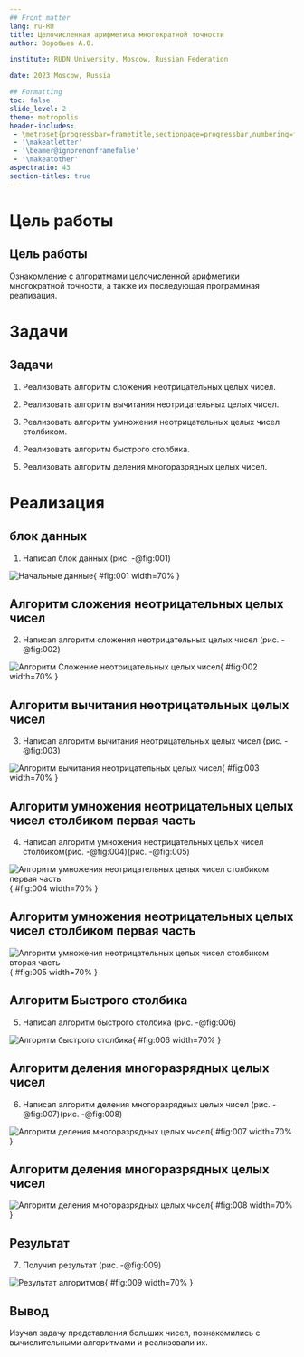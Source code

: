 ```yaml
---
## Front matter
lang: ru-RU
title: Целочисленная арифметика многократной точности
author: Воробьев А.О.

institute: RUDN University, Moscow, Russian Federation

date: 2023 Moscow, Russia

## Formatting
toc: false
slide_level: 2
theme: metropolis
header-includes:
 - \metroset{progressbar=frametitle,sectionpage=progressbar,numbering=fraction}
 - '\makeatletter'
 - '\beamer@ignorenonframefalse'
 - '\makeatother'
aspectratio: 43
section-titles: true
---
```


# Цель работы

## Цель работы


Ознакомление с алгоритмами целочисленной арифметики многократной точности, а также их последующая программная реализация.

# Задачи

## Задачи

1. Реализовать алгоритм сложения неотрицательных целых чисел.

2. Реализовать алгоритм вычитания неотрицательных целых чисел.

3. Реализовать алгоритм умножения неотрицательных целых чисел столбиком.

4. Реализовать алгоритм быстрого столбика.

5. Реализовать алгоритм деления многоразрядных целых чисел.



# Реализация

## блок данных

1. Написал блок данных (рис. -@fig:001)

![Начальные данные](../image/1.png?raw=true){ #fig:001 width=70% }

## Алгоритм сложения неотрицательных целых чисел

2. Написал алгоритм сложения неотрицательных целых чисел  (рис. -@fig:002)

![Алгоритм Сложение неотрицательных целых чисел](../image/2.png?raw=true){ #fig:002 width=70% }

## Алгоритм вычитания неотрицательных целых чисел

3. Написал алгоритм вычитания неотрицательных целых чисел (рис. -@fig:003)

![Алгоритм вычитания неотрицательных целых чисел](../image/3.png?raw=true){ #fig:003 width=70% }

## Алгоритм умножения неотрицательных целых чисел столбиком первая часть

4. Написал алгоритм умножения неотрицательных целых чисел столбиком(рис. -@fig:004)(рис. -@fig:005)

![Алгоритм умножения неотрицательных целых чисел столбиком первая часть](../image/4.png?raw=true){ #fig:004 width=70% }

## Алгоритм умножения неотрицательных целых чисел столбиком первая часть

![Алгоритм умножения неотрицательных целых чисел столбиком вторая часть](../image/5.png?raw=true){ #fig:005 width=70% }

## Алгоритм Быстрого столбика

5. Написал алгоритм быстрого столбика (рис. -@fig:006)

![Алгоритм быстрого столбика](../image/6.png?raw=true){ #fig:006 width=70% }

## Алгоритм деления многоразрядных целых чисел

6. Написал алгоритм деления многоразрядных целых чисел (рис. -@fig:007)(рис. -@fig:008)

![Алгоритм деления многоразрядных целых чисел](../image/7.png?raw=true){ #fig:007 width=70% }

## Алгоритм деления многоразрядных целых чисел


![Алгоритм деления многоразрядных целых чисел](../image/8.png?raw=true){ #fig:008 width=70% }

## Результат

7. Получил результат (рис. -@fig:009)

![Результат алгоритмов](../image/9.png?raw=true){ #fig:009 width=70% }




## Вывод


Изучал задачу представления больших чисел, познакомились с вычислительными алгоритмами и реализовали их.